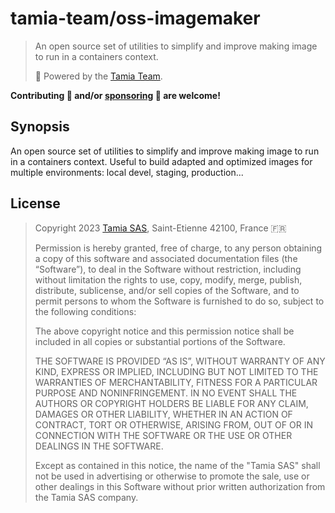 # tamia-team/oss-imagemaker

>
> An open source set of utilities to simplify and improve making image to run in a containers context. 
>
> 🚀 Powered by the [Tamia Team](https://tamia.team).

**Contributing 🙂 and/or [sponsoring]((https://github.com/sponsors/tamia-team)) 🥰 are welcome!**

## Synopsis

An open source set of utilities to simplify and improve making image to run in a containers context.
Useful to build adapted and optimized images for multiple environments: local devel, staging, production...

## License

>
> Copyright 2023 [Tamia SAS](https://tamia.team), Saint-Etienne 42100, France 🇫🇷
>
> Permission is hereby granted, free of charge, to any person obtaining a copy 
> of this software and associated documentation files (the “Software”), to 
> deal in the Software without restriction, including without limitation the 
> rights to use, copy, modify, merge, publish, distribute, sublicense, and/or
> sell copies of the Software, and to permit persons to whom the Software 
> is furnished to do so, subject to the following conditions:
>
> The above copyright notice and this permission notice shall be included in 
> all copies or substantial portions of the Software.
> 
> THE SOFTWARE IS PROVIDED “AS IS”, WITHOUT WARRANTY OF ANY KIND, EXPRESS OR
> IMPLIED, INCLUDING BUT NOT LIMITED TO THE WARRANTIES OF MERCHANTABILITY, 
> FITNESS FOR A PARTICULAR PURPOSE AND NONINFRINGEMENT. IN NO EVENT SHALL THE
> AUTHORS OR COPYRIGHT HOLDERS BE LIABLE FOR ANY CLAIM, DAMAGES OR OTHER 
> LIABILITY, WHETHER IN AN ACTION OF CONTRACT, TORT OR OTHERWISE, ARISING 
> FROM, OUT OF OR IN CONNECTION WITH THE SOFTWARE OR THE USE OR OTHER DEALINGS IN THE SOFTWARE.
>
> Except as contained in this notice, the name of the "Tamia SAS" shall not
> be used in advertising or otherwise to promote the sale, use or other dealings
> in this Software without prior written authorization from the Tamia SAS company.
>

